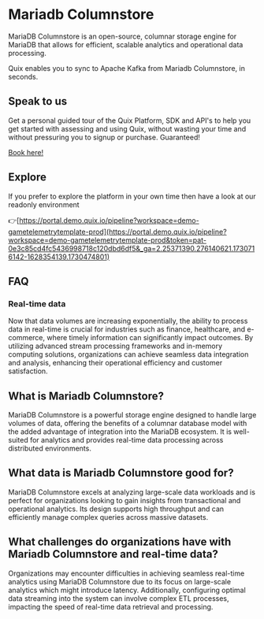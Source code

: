 <!--[tech-name]-->
# Mariadb Columnstore

<!--[blurb-about-tech]-->
MariaDB Columnstore is an open-source, columnar storage engine for MariaDB that allows for efficient, scalable analytics and operational data processing.

Quix enables you to sync to Apache Kafka <span id="to_or_from">from</span> <span id="techname">Mariadb Columnstore</span>, in seconds.

## Speak to us

Get a personal guided tour of the Quix Platform, SDK and API's to help you get started with assessing and using Quix, without wasting your time and without pressuring you to signup or purchase. Guaranteed!

[Book here!](https://share.hsforms.com/1iW0TmZzKQMChk0lxd_tGiw4yjw2?__hstc=175542013.19c333c2ae8002be5fbc6a17a447e442.1730474801833.1730474801833.1730716142494.2&__hssc=175542013.2.1730716142494&__hsfp=3927774151)


## Explore

If you prefer to explore the platform in your own time then have a look at our readonly environment

👉[https://portal.demo.quix.io/pipeline?workspace=demo-gametelemetrytemplate-prod](https://portal.demo.quix.io/pipeline?workspace=demo-gametelemetrytemplate-prod&token=pat-0e3c85cd4fc5436998718c120dbd6df5&_ga=2.25371390.276140621.1730716142-1628354139.1730474801)


## FAQ

### Real-time data

Now that data volumes are increasing exponentially, the ability to process data in real-time is crucial for industries such as finance, healthcare, and e-commerce, where timely information can significantly impact outcomes. By utilizing advanced stream processing frameworks and in-memory computing solutions, organizations can achieve seamless data integration and analysis, enhancing their operational efficiency and customer satisfaction.

## What is <span id="techname">Mariadb Columnstore</span>?

<!--[tech-seo-text]-->
MariaDB Columnstore is a powerful storage engine designed to handle large volumes of data, offering the benefits of a columnar database model with the added advantage of integration into the MariaDB ecosystem. It is well-suited for analytics and provides real-time data processing across distributed environments.

## What data is <span id="techname">Mariadb Columnstore</span> good for?

<!--[tech-data-seo-text]-->
MariaDB Columnstore excels at analyzing large-scale data workloads and is perfect for organizations looking to gain insights from transactional and operational analytics. Its design supports high throughput and can efficiently manage complex queries across massive datasets.

## What challenges do organizations have with <span id="techname">Mariadb Columnstore</span> and real-time data?

<!--[tech-challenges-seo-text]-->
Organizations may encounter difficulties in achieving seamless real-time analytics using MariaDB Columnstore due to its focus on large-scale analytics which might introduce latency. Additionally, configuring optimal data streaming into the system can involve complex ETL processes, impacting the speed of real-time data retrieval and processing.